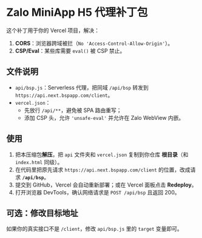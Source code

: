 # Zalo MiniApp H5 代理补丁包

这个补丁用于你的 Vercel 项目，解决：
1) **CORS**：浏览器跨域被拦（`No 'Access-Control-Allow-Origin'`）。
2) **CSP/Eval**：某些库需要 `eval()` 被 CSP 禁止。

## 文件说明
- `api/bsp.js`：Serverless 代理，把同域 `/api/bsp` 转发到 `https://api.next.bspapp.com/client`。
- `vercel.json`：
  - 先放行 `/api/**`，避免被 SPA 路由重写；
  - 添加 CSP 头，允许 `'unsafe-eval'` 并允许在 Zalo WebView 内嵌。

## 使用
1. 把本压缩包**解压**，把 `api` 文件夹和 `vercel.json` 复制到你仓库 **根目录**（和 `index.html` 同级）。
2. 在代码里把原先请求 `https://api.next.bspapp.com/client` 的位置，改成请求 **`/api/bsp`**。
3. 提交到 GitHub，Vercel 会自动重新部署；或在 Vercel 面板点击 **Redeploy**。
4. 打开浏览器 DevTools，确认网络请求是 `POST /api/bsp` 且返回 200。

## 可选：修改目标地址
如果你的真实接口不是 `/client`，修改 `api/bsp.js` 里的 `target` 变量即可。